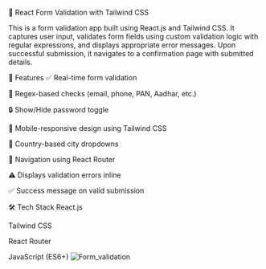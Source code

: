 🧾 React Form Validation with Tailwind CSS

This is a form validation app built using React.js and Tailwind CSS. It captures user input, validates form fields using custom validation logic with regular expressions, and displays appropriate error messages. Upon successful submission, it navigates to a confirmation page with submitted details.

🚀 Features
✅ Real-time form validation

🧪 Regex-based checks (email, phone, PAN, Aadhar, etc.)

🔒 Show/Hide password toggle

📱 Mobile-responsive design using Tailwind CSS

📍 Country-based city dropdowns

🧭 Navigation using React Router

⚠️ Displays validation errors inline

✅ Success message on valid submission

🛠 Tech Stack
React.js

Tailwind CSS

React Router

JavaScript (ES6+)
![Form_validation](https://github.com/user-attachments/assets/88fd838d-d601-4172-86d5-e6301f516e39)



